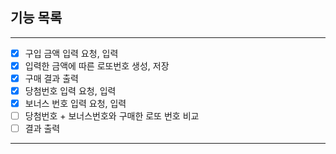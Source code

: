 ## **기능 목록**

---

- [x] 구입 금액 입력 요청, 입력
- [x] 입력한 금액에 따른 로또번호 생성, 저장
- [x] 구매 결과 출력
- [x] 당첨번호 입력 요청, 입력
- [x] 보너스 번호 입력 요청, 입력
- [ ] 당첨번호 + 보너스번호와 구매한 로또 번호 비교
- [ ] 결과 출력

---

